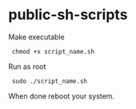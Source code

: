 # public-sh-scripts

Make executable

` chmod +x script_name.sh`

Run as root

` sudo ./script_name.sh`

When done reboot your system.
